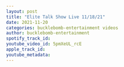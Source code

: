 ```yaml
---
layout: post
title: "Elite Talk Show Live 11/18/21"
date: 2021-11-20
categories: bucklebomb-entertainment videos
author: bucklebomb-entertainment
spotify_track_id: 
youtube_video_id: 5pmXeUL_rcE
apple_track_id: 
youtube_metadata: 
---
```

